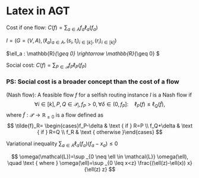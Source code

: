 # Latex in AGT

Cost if one flow: $C(f)=\displaystyle\sum_{a \in A} f_{a} \ell_{a}\left(f_{a}\right)$

$I=\left(G=(V, A),\left(\ell_a\right)_{a \in A},\left(s_i, t_i\right)_{i \in[k]},\left(r_i\right)_{i \in[k]}\right)$

$\ell_a : \mathbb{R}_{\geq 0} \rightarrow \mathbb{R}_{\geq 0}
$

Social cost: 
$C(f)=\displaystyle\sum_{P \in \mathcal{P}} f_{P} \ell_{P}\left(f_{P}\right)$

### PS: Social cost is a broader concept than the cost of a flow


(Nash flow): A feasible flow $f$ for a selfish routing instance $I$ is a Nash flow if
$$
\forall i \in[k], P, Q \in \mathcal{P}_i, f_P>0, \forall \delta \in\left(0, f_P\right]: \quad \ell_P(f) \leq \ell_Q(\tilde{f}),
$$
where $\tilde{f}: \mathcal{P} \rightarrow \mathbb{R}_{\geq 0}$ is a flow defined as
$$
\tilde{f}_R= \begin{cases}f_P-\delta & \text { if } R=P \\ f_Q+\delta & \text { if } R=Q \\ f_R & \text { otherwise }\end{cases}
$$

Variational inequality $\displaystyle\sum_{a \in A} \ell_{a}\left(f_{a}\right)\left( f_a - x_a \right)\leq 0$

$$
\omega(\mathcal{L})=\sup _{0 \neq \ell \in \mathcal{L}} \omega(\ell), \quad \text { where } \omega(\ell)=\sup _{0 \leq x<z} \frac{(\ell(z)-\ell(x)) x}{\ell(z) z}
$$